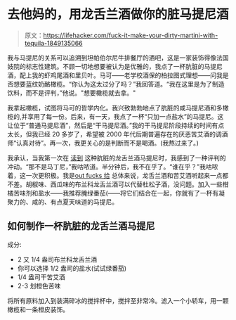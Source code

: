 # 去他妈的，用龙舌兰酒做你的脏马提尼酒

> 原文：<https://lifehacker.com/fuck-it-make-your-dirty-martini-with-tequila-1849135066>

我与马提尼的关系可以追溯到坦帕伯尔尼牛排餐厅的酒吧，这是一家装饰得像法国妓院的标志性建筑。不顾一切地想要被认为是优雅的，我点了一杯肮脏的马提尼酒，配上我的虾鸡尾酒和里贝叶。马可——老学校酒保的柏拉图式理想——问我是否想要蓝纹奶酪橄榄。“你认为这太过分了吗？”我回答道。“我在这里是为了制造饮料，而不是评判，”他说。"想要橄榄就去拿。"



我拿起橄榄，试图将马可的哲学内化。我兴致勃勃地点了肮脏的咸马提尼酒和多橄榄的,并享用了每一份。后来，有一天，我点了一杯“只加一点盐水”的马提尼。这让位于“普通马提尼酒”，然后是“干马提尼酒。”我的干马提尼阶段持续的时间有点太长，但我已经 20 多岁了，希望被 2000 年代后期普遍存在的厌恶苦艾酒的调酒师“认真对待”。再一次，我更关心的是判断而不是喝酒。(我熬过来了。)

我承认，当我第一次在 [读到](https://punchdrink.com/articles/dirty-tequila-martini-trend/) 这种肮脏的龙舌兰酒马提尼时，我感到了一种评判的冲动。“那不是马丁尼，”我咕哝道。半分钟后，我不在乎了。“谁在乎？”我咕哝着，这一次更积极。我是[out fucks 给](https://lifehacker.com/you-should-flambe-your-american-flag-cake-1849124255) 总体来说，龙舌兰酒和苦艾酒听起来一点都不差。胡椒味、西瓜味的布兰科龙舌兰酒可以代替杜松子酒，没问题。加入一些柑橘苦味剂和盐水——我推荐腌绿番茄(——将它们结合在一起，你就有了一杯有凝聚力的、咸的、有点夏天味道的马提尼。

## 如何制作一杯肮脏的龙舌兰酒马提尼

成分:

*   2 又 1/4 盎司布兰科龙舌兰酒
*   你可以选择 1/2 盎司的盐水(试试绿番茄)
*   1/4 盎司干苦艾酒
*   2-3 划橙色苦味

将所有原料加入到装满碎冰的搅拌杯中，搅拌至非常冷。滤入一个小轿车，用一颗橄榄和一条橙皮装饰。